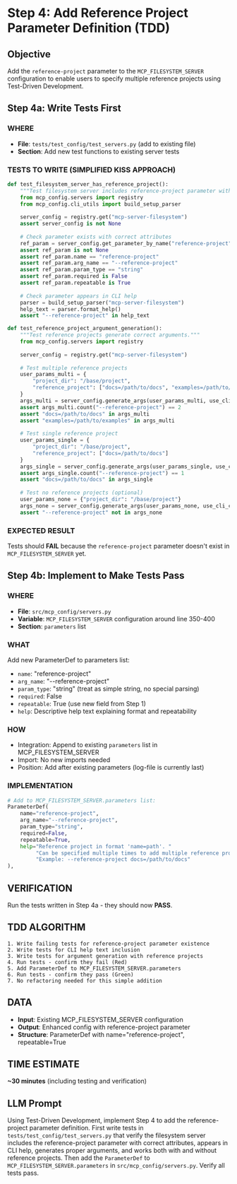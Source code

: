 # Step 4: Add Reference Project Parameter Definition (TDD)

## Objective
Add the `reference-project` parameter to the `MCP_FILESYSTEM_SERVER` configuration to enable users to specify multiple reference projects using Test-Driven Development.

## Step 4a: Write Tests First

### WHERE
- **File**: `tests/test_config/test_servers.py` (add to existing file)
- **Section**: Add new test functions to existing server tests

### TESTS TO WRITE (SIMPLIFIED KISS APPROACH)
```python
def test_filesystem_server_has_reference_project():
    """Test filesystem server includes reference-project parameter with correct attributes."""
    from mcp_config.servers import registry
    from mcp_config.cli_utils import build_setup_parser
    
    server_config = registry.get("mcp-server-filesystem")
    assert server_config is not None
    
    # Check parameter exists with correct attributes
    ref_param = server_config.get_parameter_by_name("reference-project")
    assert ref_param is not None
    assert ref_param.name == "reference-project"
    assert ref_param.arg_name == "--reference-project"
    assert ref_param.param_type == "string"
    assert ref_param.required is False
    assert ref_param.repeatable is True
    
    # Check parameter appears in CLI help
    parser = build_setup_parser("mcp-server-filesystem")
    help_text = parser.format_help()
    assert "--reference-project" in help_text

def test_reference_project_argument_generation():
    """Test reference projects generate correct arguments."""
    from mcp_config.servers import registry
    
    server_config = registry.get("mcp-server-filesystem")
    
    # Test multiple reference projects
    user_params_multi = {
        "project_dir": "/base/project",
        "reference_project": ["docs=/path/to/docs", "examples=/path/to/examples"]
    }
    args_multi = server_config.generate_args(user_params_multi, use_cli_command=True)
    assert args_multi.count("--reference-project") == 2
    assert "docs=/path/to/docs" in args_multi
    assert "examples=/path/to/examples" in args_multi
    
    # Test single reference project
    user_params_single = {
        "project_dir": "/base/project",
        "reference_project": ["docs=/path/to/docs"]
    }
    args_single = server_config.generate_args(user_params_single, use_cli_command=True)
    assert args_single.count("--reference-project") == 1
    assert "docs=/path/to/docs" in args_single
    
    # Test no reference projects (optional)
    user_params_none = {"project_dir": "/base/project"}
    args_none = server_config.generate_args(user_params_none, use_cli_command=True)
    assert "--reference-project" not in args_none
```

### EXPECTED RESULT
Tests should **FAIL** because the `reference-project` parameter doesn't exist in `MCP_FILESYSTEM_SERVER` yet.

## Step 4b: Implement to Make Tests Pass

### WHERE
- **File**: `src/mcp_config/servers.py`
- **Variable**: `MCP_FILESYSTEM_SERVER` configuration around line 350-400
- **Section**: `parameters` list

### WHAT
Add new ParameterDef to parameters list:
- `name`: "reference-project"
- `arg_name`: "--reference-project"
- `param_type`: "string" (treat as simple string, no special parsing)
- `required`: False
- `repeatable`: True (use new field from Step 1)
- `help`: Descriptive help text explaining format and repeatability

### HOW
- Integration: Append to existing `parameters` list in MCP_FILESYSTEM_SERVER
- Import: No new imports needed
- Position: Add after existing parameters (log-file is currently last)

### IMPLEMENTATION
```python
# Add to MCP_FILESYSTEM_SERVER.parameters list:
ParameterDef(
    name="reference-project",
    arg_name="--reference-project",
    param_type="string",
    required=False,
    repeatable=True,
    help="Reference project in format 'name=path'. "
         "Can be specified multiple times to add multiple reference projects. "
         "Example: --reference-project docs=/path/to/docs"
),
```

## VERIFICATION
Run the tests written in Step 4a - they should now **PASS**.

## TDD ALGORITHM
```
1. Write failing tests for reference-project parameter existence
2. Write tests for CLI help text inclusion
3. Write tests for argument generation with reference projects
4. Run tests - confirm they fail (Red)
5. Add ParameterDef to MCP_FILESYSTEM_SERVER.parameters
6. Run tests - confirm they pass (Green)
7. No refactoring needed for this simple addition
```

## DATA
- **Input**: Existing MCP_FILESYSTEM_SERVER configuration
- **Output**: Enhanced config with reference-project parameter
- **Structure**: ParameterDef with name="reference-project", repeatable=True

## TIME ESTIMATE
**~30 minutes** (including testing and verification)

## LLM Prompt
Using Test-Driven Development, implement Step 4 to add the reference-project parameter definition. First write tests in `tests/test_config/test_servers.py` that verify the filesystem server includes the reference-project parameter with correct attributes, appears in CLI help, generates proper arguments, and works both with and without reference projects. Then add the `ParameterDef` to `MCP_FILESYSTEM_SERVER.parameters` in `src/mcp_config/servers.py`. Verify all tests pass.
